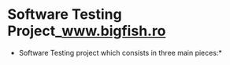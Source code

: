 # Software Testing Project_www.bigfish.ro

* Software Testing project which consists in three main pieces:*

